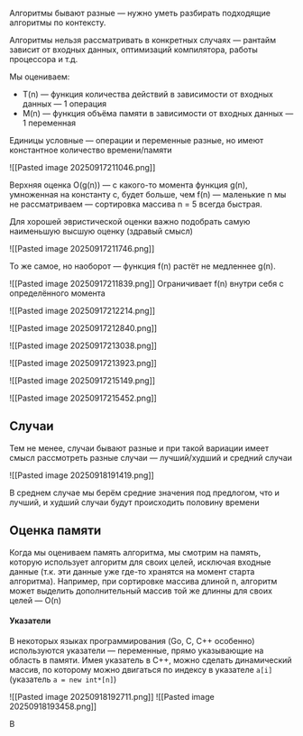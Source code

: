Алгоритмы бывают разные — нужно уметь разбирать подходящие алгоритмы по контексту.

Алгоритмы нельзя рассматривать в конкретных случаях — рантайм зависит от входных данных, оптимизаций компилятора, работы процессора и т.д.

Мы оцениваем:
- T(n) — функция количества действий в зависимости от входных данных — 1 операция
- M(n) — функция объёма памяти в зависимости от входных данных — 1 переменная 

Единицы условные — операции и переменные разные, но имеют константное количество времени/памяти

![[Pasted image 20250917211046.png]]

Верхняя оценка O(g(n)) — с какого-то момента функция g(n), умноженная на константу c, будет больше, чем f(n) — маленькие n мы не рассматриваем — сортировка массива n = 5 всегда быстрая.

Для хорошей эвристической оценки важно подобрать самую наименьшую высшую оценку (здравый смысл)

![[Pasted image 20250917211746.png]]

То же самое, но наоборот — функция f(n) растёт не медленнее g(n).

![[Pasted image 20250917211839.png]]
Ограничивает f(n) внутри себя с определённого момента

![[Pasted image 20250917212214.png]]

![[Pasted image 20250917212840.png]]

![[Pasted image 20250917213038.png]]

![[Pasted image 20250917213923.png]]

![[Pasted image 20250917215149.png]]

![[Pasted image 20250917215452.png]]
## Случаи

Тем не менее, случаи бывают разные и при такой вариации имеет смысл рассмотреть разные случаи — лучший/худший и средний случаи

![[Pasted image 20250918191419.png]]

В среднем случае мы берём средние значения под предлогом, что и лучший, и худший случаи будут происходить половину времени
## Оценка памяти

Когда мы оцениваем память алгоритма, мы смотрим на память, которую использует алгоритм для своих целей, исключая входные данные (т.к. эти данные уже где-то хранятся на момент старта алгоритма). Например, при сортировке массива длиной n, алгоритм может выделить дополнительный массив той же длинны для своих целей —  O(n)
#### Указатели

В некоторых языках программирования (Go, C, C++ особенно) используются указатели — переменные, прямо указывающие на область в памяти. Имея указатель в C++, можно сделать динамический массив, по которому можно двигаться по индексу в указателе `a[i]` (указатель `a = new int*[n]`)

![[Pasted image 20250918192711.png]]
![[Pasted image 20250918193458.png]]

В 
